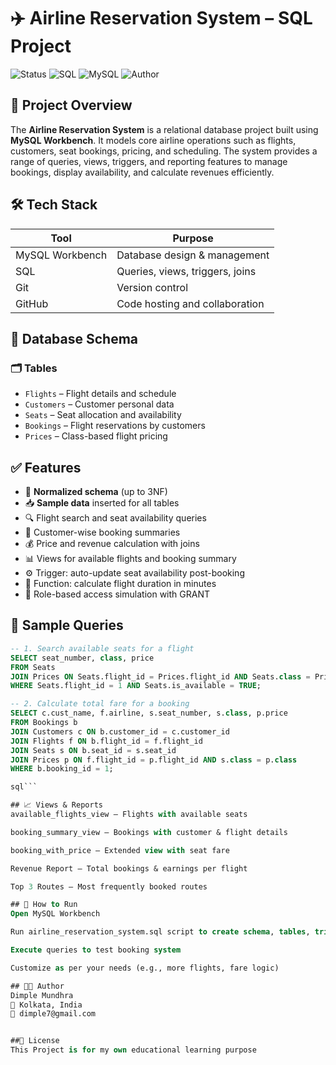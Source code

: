 # ✈️ Airline Reservation System – SQL Project

![Status](https://img.shields.io/badge/status-Completed-success)
![SQL](https://img.shields.io/badge/Language-SQL-blue)
![MySQL](https://img.shields.io/badge/Database-MySQL-orange)
![Author](https://img.shields.io/badge/Author-Dimple%20Mundhra-purple)


## 📌 Project Overview

The **Airline Reservation System** is a relational database project built using **MySQL Workbench**. It models core airline operations such as flights, customers, seat bookings, pricing, and scheduling. The system provides a range of queries, views, triggers, and reporting features to manage bookings, display availability, and calculate revenues efficiently.


## 🛠️ Tech Stack

| Tool          | Purpose                          |
|---------------|----------------------------------|
| MySQL Workbench | Database design & management   |
| SQL           | Queries, views, triggers, joins  |
| Git           | Version control                  |
| GitHub        | Code hosting and collaboration   |


## 🧱 Database Schema

### 🗂️ Tables

- `Flights` – Flight details and schedule  
- `Customers` – Customer personal data  
- `Seats` – Seat allocation and availability  
- `Bookings` – Flight reservations by customers  
- `Prices` – Class-based flight pricing  


## ✅ Features

- 🔄 **Normalized schema** (up to 3NF)  
- 📥 **Sample data** inserted for all tables  
- 🔍 Flight search and seat availability queries  
- 💺 Customer-wise booking summaries  
- 💰 Price and revenue calculation with joins  
- 📊 Views for available flights and booking summary  
- ⚙️ Trigger: auto-update seat availability post-booking  
- 🧠 Function: calculate flight duration in minutes  
- 🔐 Role-based access simulation with GRANT  


## 🔎 Sample Queries

```sql
-- 1. Search available seats for a flight
SELECT seat_number, class, price
FROM Seats
JOIN Prices ON Seats.flight_id = Prices.flight_id AND Seats.class = Prices.class
WHERE Seats.flight_id = 1 AND Seats.is_available = TRUE;

-- 2. Calculate total fare for a booking
SELECT c.cust_name, f.airline, s.seat_number, s.class, p.price
FROM Bookings b
JOIN Customers c ON b.customer_id = c.customer_id
JOIN Flights f ON b.flight_id = f.flight_id
JOIN Seats s ON b.seat_id = s.seat_id
JOIN Prices p ON f.flight_id = p.flight_id AND s.class = p.class
WHERE b.booking_id = 1;

sql```

## 📈 Views & Reports
available_flights_view – Flights with available seats

booking_summary_view – Bookings with customer & flight details

booking_with_price – Extended view with seat fare

Revenue Report – Total bookings & earnings per flight

Top 3 Routes – Most frequently booked routes

## 🚀 How to Run
Open MySQL Workbench

Run airline_reservation_system.sql script to create schema, tables, triggers, views

Execute queries to test booking system

Customize as per your needs (e.g., more flights, fare logic)

## 👩‍💻 Author
Dimple Mundhra
📍 Kolkata, India
📧 dimple7@gmail.com


##📄 License
This Project is for my own educational learning purpose
